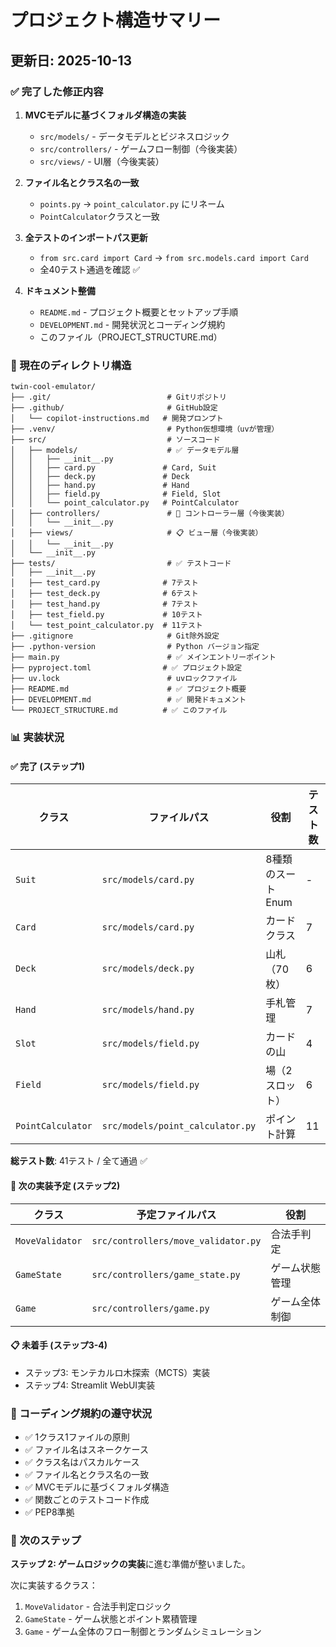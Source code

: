 # プロジェクト構造サマリー

## 更新日: 2025-10-13

### ✅ 完了した修正内容

1. **MVCモデルに基づくフォルダ構造の実装**
   - `src/models/` - データモデルとビジネスロジック
   - `src/controllers/` - ゲームフロー制御（今後実装）
   - `src/views/` - UI層（今後実装）

2. **ファイル名とクラス名の一致**
   - `points.py` → `point_calculator.py` にリネーム
   - `PointCalculator`クラスと一致

3. **全テストのインポートパス更新**
   - `from src.card import Card` → `from src.models.card import Card`
   - 全40テスト通過を確認 ✅

4. **ドキュメント整備**
   - `README.md` - プロジェクト概要とセットアップ手順
   - `DEVELOPMENT.md` - 開発状況とコーディング規約
   - このファイル（PROJECT_STRUCTURE.md）

### 📁 現在のディレクトリ構造

```
twin-cool-emulator/
├── .git/                          # Gitリポジトリ
├── .github/                       # GitHub設定
│   └── copilot-instructions.md   # 開発プロンプト
├── .venv/                         # Python仮想環境（uvが管理）
├── src/                           # ソースコード
│   ├── models/                    # ✅ データモデル層
│   │   ├── __init__.py
│   │   ├── card.py               # Card, Suit
│   │   ├── deck.py               # Deck
│   │   ├── hand.py               # Hand
│   │   ├── field.py              # Field, Slot
│   │   └── point_calculator.py   # PointCalculator
│   ├── controllers/               # 🚧 コントローラー層（今後実装）
│   │   └── __init__.py
│   ├── views/                     # 📋 ビュー層（今後実装）
│   │   └── __init__.py
│   └── __init__.py
├── tests/                         # ✅ テストコード
│   ├── __init__.py
│   ├── test_card.py              # 7テスト
│   ├── test_deck.py              # 6テスト
│   ├── test_hand.py              # 7テスト
│   ├── test_field.py             # 10テスト
│   └── test_point_calculator.py  # 11テスト
├── .gitignore                     # Git除外設定
├── .python-version                # Python バージョン指定
├── main.py                        # ✅ メインエントリーポイント
├── pyproject.toml                # ✅ プロジェクト設定
├── uv.lock                        # uvロックファイル
├── README.md                      # ✅ プロジェクト概要
├── DEVELOPMENT.md                 # ✅ 開発ドキュメント
└── PROJECT_STRUCTURE.md          # ✅ このファイル
```

### 📊 実装状況

#### ✅ 完了 (ステップ1)

| クラス | ファイルパス | 役割 | テスト数 |
|--------|-------------|------|---------|
| `Suit` | `src/models/card.py` | 8種類のスートEnum | - |
| `Card` | `src/models/card.py` | カードクラス | 7 |
| `Deck` | `src/models/deck.py` | 山札（70枚） | 6 |
| `Hand` | `src/models/hand.py` | 手札管理 | 7 |
| `Slot` | `src/models/field.py` | カードの山 | 4 |
| `Field` | `src/models/field.py` | 場（2スロット） | 6 |
| `PointCalculator` | `src/models/point_calculator.py` | ポイント計算 | 11 |

**総テスト数**: 41テスト / 全て通過 ✅

#### 🚧 次の実装予定 (ステップ2)

| クラス | 予定ファイルパス | 役割 |
|--------|----------------|------|
| `MoveValidator` | `src/controllers/move_validator.py` | 合法手判定 |
| `GameState` | `src/controllers/game_state.py` | ゲーム状態管理 |
| `Game` | `src/controllers/game.py` | ゲーム全体制御 |

#### 📋 未着手 (ステップ3-4)

- ステップ3: モンテカルロ木探索（MCTS）実装
- ステップ4: Streamlit WebUI実装

### 🔧 コーディング規約の遵守状況

- ✅ 1クラス1ファイルの原則
- ✅ ファイル名はスネークケース
- ✅ クラス名はパスカルケース
- ✅ ファイル名とクラス名の一致
- ✅ MVCモデルに基づくフォルダ構造
- ✅ 関数ごとのテストコード作成
- ✅ PEP8準拠

### 🚀 次のステップ

**ステップ 2: ゲームロジックの実装**に進む準備が整いました。

次に実装するクラス：
1. `MoveValidator` - 合法手判定ロジック
2. `GameState` - ゲーム状態とポイント累積管理
3. `Game` - ゲーム全体のフロー制御とランダムシミュレーション
